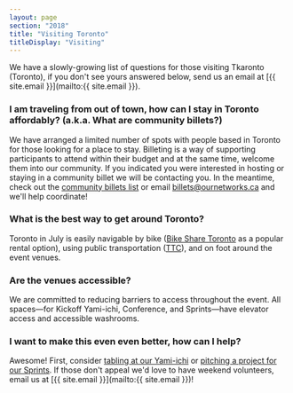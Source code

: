 ```yaml
---
layout: page
section: "2018"
title: "Visiting Toronto"
titleDisplay: "Visiting"
---
```


We have a slowly-growing list of questions for those visiting Tkaronto (Toronto), if you don't see yours answered below, send us an email at [{{ site.email }}](mailto:{{ site.email }}).

### I am traveling from out of town, how can I stay in Toronto affordably? (a.k.a. What are community billets?)

We have arranged a limited number of spots with people based in Toronto for those looking for a place to stay.  Billeting is a way of supporting participants to attend within their budget and at the same time, welcome them into our community. If you indicated you were interested in hosting or staying in a community billet we will be contacting you. In the meantime, check out the [community billets list](https://ethercalc.org/4ub40nmpo1pp) or email [billets@ournetworks.ca](mailto:billets@ournetworks.ca) and we'll help coordinate!

### What is the best way to get around Toronto?

Toronto in July is easily navigable by bike ([Bike Share Toronto](https://bikesharetoronto.com/) as a popular rental option), using public transportation ([TTC](http://www.ttc.ca/)), and on foot around the event venues.

### Are the venues accessible?

We are committed to reducing barriers to access throughout the event. All spaces—for Kickoff Yami-ichi, Conference, and Sprints—have elevator access and accessible washrooms.

### I want to make this even even better, how can I help?

Awesome! First, consider [tabling at our Yami-ichi](/yami-ichi/) or [pitching a project for our Sprints](/sprints/). If those don't appeal we'd love to have weekend volunteers, email us at [{{ site.email }}](mailto:{{ site.email }})!
